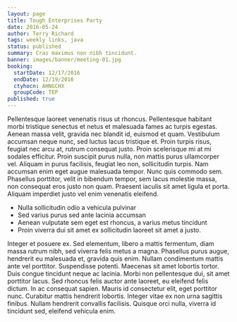 ```yaml
---
layout: page
title: Tough Enterprises Party
date: 2016-05-24
author: Terry Richard
tags: weekly links, java
status: published
summary: Cras maximus non nibh tincidunt.
banner: images/banner/meeting-01.jpg
booking:
  startDate: 12/17/2016
  endDate: 12/19/2016
  ctyhocn: AHNGCHX
  groupCode: TEP
published: true
---
```

Pellentesque laoreet venenatis risus ut rhoncus. Pellentesque habitant morbi tristique senectus et netus et malesuada fames ac turpis egestas. Aenean massa velit, gravida nec blandit id, euismod et quam. Vestibulum accumsan neque nunc, sed luctus lacus tristique et. Proin turpis risus, feugiat nec arcu at, rutrum consequat justo. Proin scelerisque mi at mi sodales efficitur. Proin suscipit purus nulla, non mattis purus ullamcorper vel. Aliquam in purus facilisis, feugiat leo non, sollicitudin turpis. Nam accumsan enim eget augue malesuada tempor. Nunc quis commodo sem. Phasellus porttitor, velit in bibendum tempor, sem lacus molestie massa, non consequat eros justo non quam. Praesent iaculis sit amet ligula et porta. Aliquam imperdiet justo vel enim venenatis eleifend.

* Nulla sollicitudin odio a vehicula pulvinar
* Sed varius purus sed ante lacinia accumsan
* Aenean vulputate sem eget est rhoncus, a varius metus tincidunt
* Proin viverra dui sit amet ex sollicitudin laoreet sit amet a justo.

Integer et posuere ex. Sed elementum, libero a mattis fermentum, diam massa rutrum nibh, sed viverra felis metus a magna. Phasellus purus augue, hendrerit eu malesuada et, gravida quis enim. Nullam condimentum mattis ante vel porttitor. Suspendisse potenti. Maecenas sit amet lobortis tortor. Duis congue tincidunt neque ac lacinia.
Morbi non pellentesque dui, sit amet porttitor lacus. Sed rhoncus felis auctor ante laoreet, eu eleifend felis dictum. In ac consequat sapien. Mauris id consectetur elit, eget porttitor nunc. Curabitur mattis hendrerit lobortis. Integer vitae ex non urna sagittis finibus. Nullam hendrerit convallis facilisis. Quisque orci nulla, viverra id tincidunt sed, eleifend vehicula enim.
